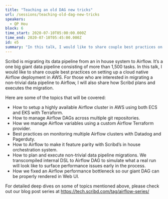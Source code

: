 ```yaml
---
title: "Teaching an old DAG new tricks"
url: /sessions/teaching-old-dag-new-tricks
speakers:
  - QP Hou
block: 6
time_start: 2020-07-10T05:00:00.000Z
time_end: 2020-07-10T05:45:00.000Z
id: e5
summary: "In this talk, I would like to share couple best practices on setting up a cloud native Airflow deployment in AWS. For those who are interested in migrating a non-trivial data pipeline to Airflow, I will also share how Scribd plans and executes the migration." 
---
```


Scribd is migrating its data pipeline from an in house system to Airflow. It’s a one big giant data pipeline consisting of more than 1,500 tasks. In this talk, I would like to share couple best practices on setting up a cloud native Airflow deployment in AWS. For those who are interested in migrating a non-trivial data pipeline to Airflow, I will also share how Scribd plans and executes the migration.

Here are some of the topics that will be covered:
* How to setup a highly available Airflow cluster in AWS using both ECS and EKS with Terraform.
* How to manage Airflow DAGs across multiple git repositories.
* How we manage Airflow variables using a custom Airflow Terraform provider.
* Best practices on monitoring multiple Airflow clusters with Datadog and Pagerduty.
* How to Airflow to make it feature parity with Scribd’s in house orchestration system.
* How to plan and execute non-trivial data pipeline migrations. We transcompiled internal DSL to Airflow DAG to simulate what a real run will look like to surface performance issues early in the process.
* How we fixed an Airflow performance bottleneck so our giant DAG can be properly rendered in Web UI.

For detailed deep dives on some of topics mentioned above, please check out our blog post series at https://tech.scribd.com/tag/airflow-series/
